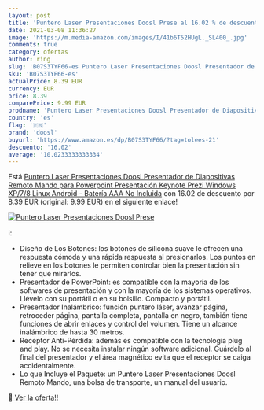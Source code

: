 ```yaml
---
layout: post
title: 'Puntero Laser Presentaciones Doosl Prese al 16.02 % de descuento'
date: 2021-03-08 11:36:27
image: 'https://m.media-amazon.com/images/I/41b6T52HUgL._SL400_.jpg'
comments: true
category: ofertas
author: ring
slug: 'B07S3TYF66-es Puntero Laser Presentaciones Doosl Presentador de...'
sku: 'B07S3TYF66-es'
actualPrice: 8.39 EUR
currency: EUR
price: 8.39
comparePrice: 9.99 EUR
prodname: 'Puntero Laser Presentaciones Doosl Presentador de Diapositivas Remoto Mando para Powerpoint Presentación  Keynote  Prezi  Windows XP/7/8  Linux  Android - Batería AAA No Incluida'
country: 'es'
flag: '🇪🇸'
brand: 'doosl'
buyurl: 'https://www.amazon.es/dp/B07S3TYF66/?tag=tolees-21'
descuento: '16.02'
average: '10.0233333333334'
---
```


Está [Puntero Laser Presentaciones Doosl Presentador de Diapositivas Remoto Mando para Powerpoint Presentación  Keynote  Prezi  Windows XP/7/8  Linux  Android - Batería AAA No Incluida](https://www.amazon.es/dp/B07S3TYF66/?tag=tolees-21) con 16.02 de descuento por 8.39 EUR (original: 9.99 EUR) en el siguiente enlace!

[![Puntero Laser Presentaciones Doosl Prese](https://m.media-amazon.com/images/I/41b6T52HUgL._SL400_.jpg)](https://www.amazon.es/dp/B07S3TYF66/?tag=tolees-21)

ℹ️:

- Diseño de Los Botones: los botones de silicona suave le ofrecen una respuesta cómoda y una rápida respuesta al presionarlos. Los puntos en relieve en los botones le permiten controlar bien la presentación sin tener que mirarlos.
- Presentador de PowerPoint: es compatible con la mayoría de los softwares de presentación y con la mayoría de los sistemas operativos. Llévelo con su portátil o en su bolsillo. Compacto y portátil.
- Presentador Inalámbrico: función puntero láser, avanzar página, retroceder página, pantalla completa, pantalla en negro, también tiene funciones de abrir enlaces y control del volumen. Tiene un alcance inalámbrico de hasta 30 metros.
- Receptor Anti-Pérdida: además es compatible con la tecnología plug and play. No se necesita instalar ningún software adicional. Guárdelo al final del presentador y el área magnético evita que el receptor se caiga accidentalmente.
- Lo que Incluye el Paquete: un Puntero Laser Presentaciones Doosl Remoto Mando, una bolsa de transporte, un manual del usuario.

[🛒 Ver la oferta!!](https://www.amazon.es/dp/B07S3TYF66/?tag=tolees-21)
